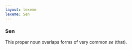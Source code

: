 ```yaml
---
layout: lexeme
lexeme: Sen
---
```


###  Sen 
This proper noun overlaps forms of very common *se* (that).

